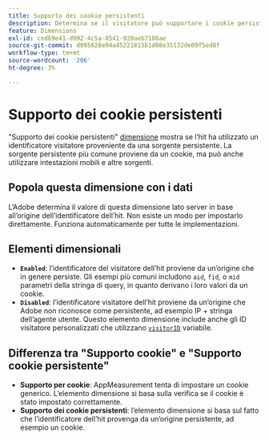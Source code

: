 ```yaml
---
title: Supporto dei cookie persistenti
description: Determina se il visitatore può supportare i cookie persistenti.
feature: Dimensions
exl-id: ced69e41-d992-4c5a-8541-920aeb7186ae
source-git-commit: d095628e94a45221815b1d08e35132de09f5ed8f
workflow-type: tm+mt
source-wordcount: '206'
ht-degree: 3%

---
```


# Supporto dei cookie persistenti

&quot;Supporto dei cookie persistenti&quot; [dimensione](overview.md) mostra se l’hit ha utilizzato un identificatore visitatore proveniente da una sorgente persistente. La sorgente persistente più comune proviene da un cookie, ma può anche utilizzare intestazioni mobili e altre sorgenti.

## Popola questa dimensione con i dati

L’Adobe determina il valore di questa dimensione lato server in base all’origine dell’identificatore dell’hit. Non esiste un modo per impostarlo direttamente. Funziona automaticamente per tutte le implementazioni.

## Elementi dimensionali

* **`Enabled`**: l’identificatore del visitatore dell’hit proviene da un’origine che in genere persiste. Gli esempi più comuni includono `aid`, `fid`, o `mid` parametri della stringa di query, in quanto derivano i loro valori da un cookie.
* **`Disabled`**: l’identificatore visitatore dell’hit proviene da un’origine che Adobe non riconosce come persistente, ad esempio IP + stringa dell’agente utente. Questo elemento dimensione include anche gli ID visitatore personalizzati che utilizzano [`visitorID`](/help/implement/vars/config-vars/visitorid.md) variabile.

## Differenza tra &quot;Supporto cookie&quot; e &quot;Supporto cookie persistente&quot;

* **Supporto per cookie**: AppMeasurement tenta di impostare un cookie generico. L’elemento dimensione si basa sulla verifica se il cookie è stato impostato correttamente.
* **Supporto dei cookie persistenti**: l’elemento dimensione si basa sul fatto che l’identificatore dell’hit provenga da un’origine persistente, ad esempio un cookie.
